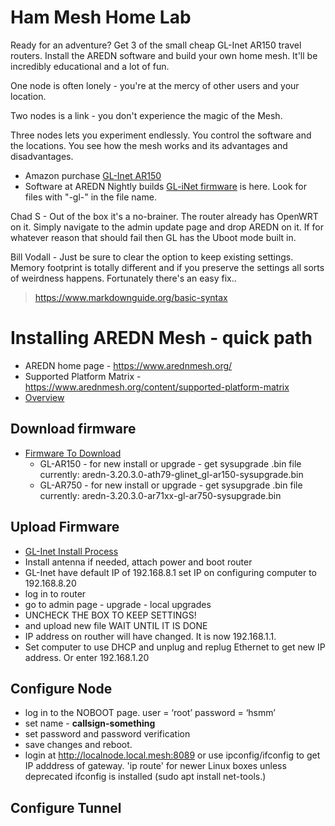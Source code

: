 
# Ham Mesh Home Lab

Ready for an adventure? Get 3 of the small cheap GL-Inet AR150 travel routers. Install the AREDN software and build your own home mesh. It'll be incredibly educational and a lot of fun.

One node is often lonely - you're at the mercy of other users and your location.

Two nodes is a link - you don't experience the magic of the Mesh.

Three nodes lets you experiment endlessly. You control the software and the locations. You see how the mesh works and its advantages and disadvantages.

* Amazon purchase [GL-Inet AR150](https://www.amazon.com/gp/product/B01FJ4S9JK/ref=as_li_ss_tl?ie=UTF8&psc=1&linkCode=sl1&tag=vodallcom-20&linkId=b210e21952deb5016f3bb16cd8b2dbca&language=en_US)
* Software at AREDN Nightly builds [GL-iNet firmware](http://downloads.arednmesh.org/snapshots/trunk/targets/ar71xx/generic/) is here. Look for files with "-gl-" in the file name.

Chad S - Out of the box it's a no-brainer. The router already has OpenWRT on it. Simply navigate to the admin update page and drop AREDN on it. If for whatever reason that should fail then GL has the Uboot mode built in.

Bill Vodall - Just be sure to clear the option to keep existing settings. Memory footprint is totally different and if you preserve the settings all sorts of weirdness happens. Fortunately there's an easy fix..

> https://www.markdownguide.org/basic-syntax

# Installing AREDN Mesh - quick path
+ AREDN home page - https://www.arednmesh.org/
+ Supported Platform Matrix - https://www.arednmesh.org/content/supported-platform-matrix
+ [Overview](https://arednmesh.readthedocs.io/en/latest/arednGettingStarted/aredn_overview.html)

## Download firmware
+ [Firmware To Download](http://downloads.arednmesh.org/firmware/html/stable.html)
   + GL-AR150 - for new install or upgrade - get sysupgrade .bin file  currently: aredn-3.20.3.0-ath79-glinet_gl-ar150-sysupgrade.bin
   + GL-AR750 - for new install or upgrade - get sysupgrade .bin file currently: aredn-3.20.3.0-ar71xx-gl-ar750-sysupgrade.bin

## Upload Firmware
+ [GL-Inet Install Process](https://arednmesh.readthedocs.io/en/latest/arednGettingStarted/installing_firmware.html#gl-inet-first-install-process)
+ Install antenna if needed, attach power and boot router
+ GL-Inet have default IP of 192.168.8.1 set IP on configuring computer to 192.168.8.20
+ log in to router
+ go to admin page - upgrade - local upgrades
+ UNCHECK THE BOX TO KEEP SETTINGS!
+ and upload new file WAIT UNTIL IT IS DONE
+ IP address on routher will have changed.  It is now 192.168.1.1.
+ Set computer to use DHCP and unplug and replug Ethernet to get new IP address.  Or enter 192.168.1.20

## Configure Node
+ log in to the NOBOOT page. user = ‘root’ password = ‘hsmm’
+ set name - **callsign-something**
+ set password and password verification
+ save changes and reboot.
+ login at http://localnode.local.mesh:8089  or use ipconfig/ifconfig to get IP adddress of gateway. 'ip route' for newer Linux boxes unless deprecated ifconfig is installed (sudo apt install net-tools.)

## Configure Tunnel

